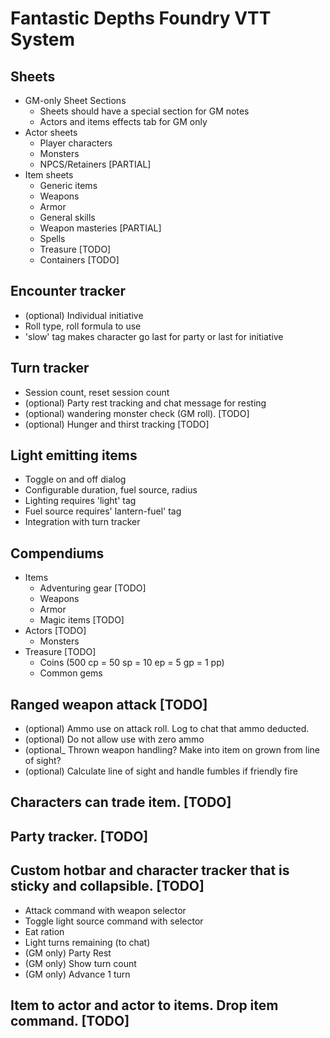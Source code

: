 # Fantastic Depths Foundry VTT System

## Sheets
- GM-only Sheet Sections
	- Sheets should have a special section for GM notes
	- Actors and items effects tab for GM only
- Actor sheets
	- Player characters 
	- Monsters
	- NPCS/Retainers [PARTIAL]
- Item sheets
	- Generic items
	- Weapons
	- Armor
	- General skills
	- Weapon masteries [PARTIAL]
	- Spells
	- Treasure [TODO]
	- Containers [TODO]
	
## Encounter tracker
- (optional) Individual initiative 
- Roll type, roll formula to use 
- 'slow' tag makes character go last for party or last for initiative 

## Turn tracker 
- Session count, reset session count
- (optional) Party rest tracking and chat message for resting
- (optional) wandering monster check (GM roll). [TODO]
- (optional) Hunger and thirst tracking  [TODO]
	
## Light emitting items
- Toggle on and off dialog
- Configurable duration, fuel source, radius
- Lighting requires 'light' tag
- Fuel source requires' lantern-fuel' tag
- Integration with turn tracker
	
## Compendiums
- Items
	- Adventuring gear [TODO]
	- Weapons
	- Armor
	- Magic items [TODO]
- Actors [TODO]
	- Monsters
- Treasure [TODO]
	- Coins (500 cp = 50 sp = 10 ep = 5 gp = 1 pp)
	- Common gems

## Ranged weapon attack [TODO]
- (optional) Ammo use on attack roll. Log to chat that ammo deducted.
- (optional) Do not allow use with zero ammo
- (optional_ Thrown weapon handling? Make into item on grown from line of sight?
- (optional) Calculate line of sight and handle fumbles if friendly fire
	
## Characters can trade item. [TODO]

## Party tracker. [TODO]

## Custom hotbar and character tracker that is sticky and collapsible. [TODO]
- Attack command with weapon selector
- Toggle light source command with selector
- Eat ration
- Light turns remaining (to chat)
- (GM only) Party Rest
- (GM only) Show turn count
- (GM only) Advance 1 turn

## Item to actor and actor to items. Drop item command. [TODO]